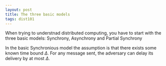 ```yaml
---
layout: post
title: The three basic models
tags: dist101
---
```




When trying to understnad distributed computing, you have to start with the three basic models: Synchrony, Asynchrony and Partial Synchrony

In the basic Synchronious model the assumption is that there exists some known time bound $\Delta$. For any message sent, the adversary can delay its delivery by at most $\Delta$.


